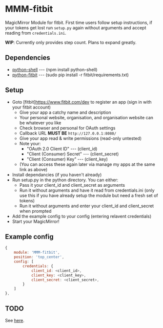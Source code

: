 MMM-fitbit
===
MagicMirror Module for fitbit. First time users follow setup instructions, if your tokens get lost run `setup.py` again without arguments and accept reading from `credentials.ini`.

**WIP**: Currently only provides step count. Plans to expand greatly.

Dependencies
---
* [python-shell](https://www.npmjs.com/package/python-shell) --- (npm install python-shell)
* [python-fitbit](https://github.com/orcasgit/python-fitbit) --- (sudo pip install -r fitbit/requirements.txt)

Setup
---
* Goto [fitbit]https://www.fitbit.com/dev to register an app (sign in with your fitbit account)
    * Give your app a catchy name and description
    * Your personal website, organisation, and organisation website can be whatever you like
    * Check browser and personal for OAuth settings
    * Callback URL **MUST BE** `http://127.0.0.1:8080/`
    * Give your app read & write permissions (read-only untested)
    * Note your:
        * "OAuth 2.0 Client ID" --- (client_id)
        * "Client (Consumer) Secret" --- (client_secret)
        * "Client (Consumer) Key" --- (client_key)
    * (You can access these again later via manage my apps at the same link as above)
* Install dependancies (if you haven't already)
* Run setup.py in the python directory. You can either:
    * Pass it your client_id and client_secret as arguments
    * Run it without arguments and have it read from credentials.ini (only use this if you have already setup the module but need a fresh set of tokens)
    * Run it without arguments and enter your client_id and client_secret when prompted
* Add the example config to your config (entering relavent credentials)
* Start your MagicMirror!

Example config
---
````javascript
{
	module: 'MMM-fitbit',
	position: 'top_center',
	config: [
		credentials: {
			client_id: <client_id>,
			client_key: <client_key>,
			client_secret: <client_secret>,
		}
	]
},
````

TODO
---
See [here](TODO.md).